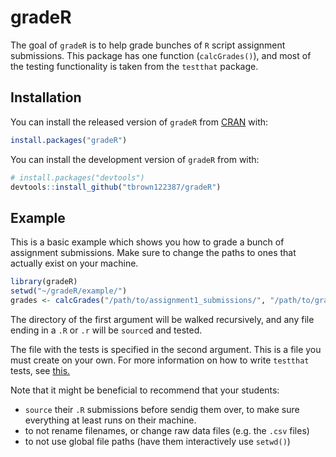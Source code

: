 
<!-- README.md is generated from README.Rmd. Please edit that file -->

# gradeR

<!-- badges: start -->

<!-- badges: end -->

The goal of `gradeR` is to help grade bunches of `R` script assignment
submissions. This package has one function (`calcGrades()`), and most of
the testing functionality is taken from the `testthat`
package.

## Installation

You can install the released version of `gradeR` from [CRAN](https://CRAN.R-project.org) with:

``` r
install.packages("gradeR")
```

<!-- And the development version from [GitHub](https://github.com/) with: -->

<!-- ``` r -->

<!-- # install.packages("devtools") -->

<!-- devtools::install_github("tbrown122387/gradeR") -->

<!-- ``` -->

You can install the development version of `gradeR` from with:

``` r
# install.packages("devtools")
devtools::install_github("tbrown122387/gradeR")
```

## Example

This is a basic example which shows you how to grade a bunch of assignment submissions. Make sure to change the paths to ones that actually exist on your machine.

``` r
library(gradeR)
setwd("~/gradeR/example/")
grades <- calcGrades("/path/to/assignment1_submissions/", "/path/to/grade_hw1.R")
```

The directory of the first argument will be walked recursively, and any
file ending in a `.R` or `.r` will be `source`d and tested. 

The file with the tests is specified in the second argument. This is a file you must create on your own. For more information on how to write `testthat`
tests, see [this.](https://cran.r-project.org/package=testthat)

Note that it might be beneficial to recommend that your students:

- `source` their `.R` submissions before sendig them over, to make sure everything at least runs on their machine.
- to not rename filenames, or change raw data files (e.g. the `.csv` files)
- to not use global file paths (have them interactively use `setwd()`)
